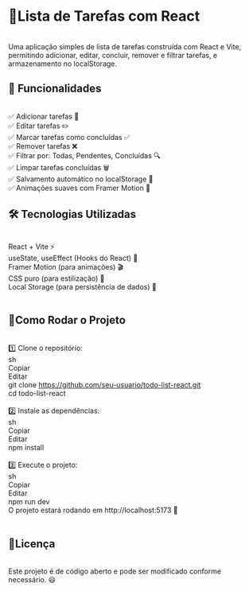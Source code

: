 **<h1>📝Lista de Tarefas com React</h1>**<br>
Uma aplicação simples de lista de tarefas construída com React e Vite, permitindo adicionar, editar, concluir, remover e filtrar tarefas,  e armazenamento no localStorage.

**<h2>🚀 Funcionalidades</h2>** <br>
✅ Adicionar tarefas 📌<br>
✅ Editar tarefas ✏️ <br>
✅ Marcar tarefas como concluídas ✅ <br>
✅ Remover tarefas ❌<br>
✅ Filtrar por: Todas, Pendentes, Concluídas 🔍<br>
✅ Limpar tarefas concluídas 🗑️<br>
✅ Salvamento automático no localStorage 💾<br>
✅ Animações suaves com Framer Motion 🎨 <br>

**<h2>🛠️ Tecnologias Utilizadas</h2>**<br>
React + Vite ⚡<br>
useState, useEffect (Hooks do React) 🎣<br>
Framer Motion (para animações) 🎬<br>
CSS puro (para estilização) 🎨<br>
Local Storage (para persistência de dados) 💾<br><br>
**<h2>📌Como Rodar o Projeto</h2>**<br>
1️⃣ Clone o repositório:<br>
sh<br>
Copiar<br>
Editar<br>
git clone https://github.com/seu-usuario/todo-list-react.git<br>
cd todo-list-react<br><br>
2️⃣ Instale as dependências:<br>
sh<br>
Copiar<br>
Editar<br>
npm install<br><br>
3️⃣ Execute o projeto:<br>
sh<br>
Copiar<br>
Editar<br>
npm run dev<br>
O projeto estará rodando em http://localhost:5173 🚀<br><br>


**<h2>📜Licença</h2>**<br>
Este projeto é de código aberto e pode ser modificado conforme necessário. 😃
